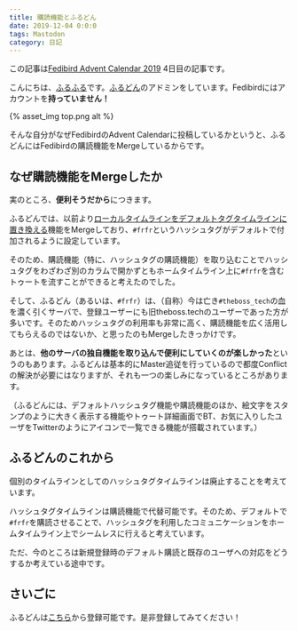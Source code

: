 ```yaml
---
title: 購読機能とふるどん
date: 2019-12-04 0:0:0
tags: Mastodon
category: 日記
---
```


この記事は[Fedibird Advent Calendar 2019](https://adventar.org/calendars/3903) 4日目の記事です。

こんにちは、[ふるふる](https://mstdn.f72u.net/@frfr)です。[ふるどん](https://mstdn.f72u.net/)のアドミンをしています。Fedibirdにはアカウントを**持っていません！**

{% asset_img top.png alt %}

そんな自分がなぜFedibirdのAdvent Calendarに投稿しているかというと、ふるどんにはFedibirdの購読機能をMergeしているからです。

## なぜ購読機能をMergeしたか

実のところ、**便利そうだから**につきます。

ふるどんでは、以前より[ローカルタイムラインをデフォルトタグタイムラインに置き換える](https://ja.mstdn.wiki/ローカルタイムラインをデフォルトタグタイムラインに置き換える)機能をMergeしており、`#frfr`というハッシュタグがデフォルトで付加されるように設定しています。

そのため、購読機能（特に、ハッシュタグの購読機能）を取り込むことでハッシュタグをわざわざ別のカラムで開かずともホームタイムライン上に`#frfr`を含むトゥートを流すことができると考えたのでした。

そして、ふるどん（あるいは、`#frfr`）は、（自称）今は亡き`#theboss_tech`の血を濃く引くサーバで、登録ユーザーにも旧theboss.techのユーザーであった方が多いです。そのためハッシュタグの利用率も非常に高く、購読機能を広く活用してもらえるのではないか、と思ったのもMergeしたきっかけです。

あとは、**他のサーバの独自機能を取り込んで便利にしていくのが楽しかった**というのもあります。ふるどんは基本的にMaster追従を行っているので都度Conflictの解決が必要にはなりますが、それも一つの楽しみになっているところがあります。

（ふるどんには、デフォルトハッシュタグ機能や購読機能のほか、絵文字をスタンプのように大きく表示する機能やトゥート詳細画面でBT、お気に入りしたユーザをTwitterのようにアイコンで一覧できる機能が搭載されています。）

## ふるどんのこれから

個別のタイムラインとしてのハッシュタグタイムラインは廃止することを考えています。

ハッシュタグタイムラインは購読機能で代替可能です。そのため、デフォルトで`#frfr`を購読させることで、ハッシュタグを利用したコミュニケーションをホームタイムライン上でシームレスに行えると考えています。

ただ、今のところは新規登録時のデフォルト購読と既存のユーザへの対応をどうするか考えている途中です。

## さいごに

ふるどんは[こちら](https://mstdn.f72u.net/)から登録可能です。是非登録してみてください！